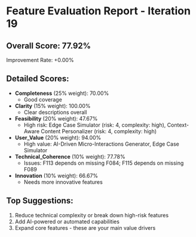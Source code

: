 
# Feature Evaluation Report - Iteration 19

## Overall Score: 77.92%
Improvement Rate: +0.00%

## Detailed Scores:
- **Completeness** (25% weight): 70.00%
  - Good coverage
- **Clarity** (15% weight): 100.00%
  - Clear descriptions overall
- **Feasibility** (20% weight): 47.67%
  - High risk: Edge Case Simulator (risk: 4, complexity: high), Context-Aware Content Personalizer (risk: 4, complexity: high)
- **User_Value** (20% weight): 94.00%
  - High value: AI-Driven Micro-Interactions Generator, Edge Case Simulator
- **Technical_Coherence** (10% weight): 77.78%
  - Issues: F113 depends on missing F084; F115 depends on missing F089
- **Innovation** (10% weight): 66.67%
  - Needs more innovative features

## Top Suggestions:
1. Reduce technical complexity or break down high-risk features
2. Add AI-powered or automated capabilities
3. Expand core features - these are your main value drivers

